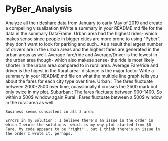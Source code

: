 # PyBer_Analysis
Analyze all the rideshare data from January to early May of 2019 and create a compelling visualization
#Write a summary in your README.md file for the data in the summary DataFrame.
  Urban area had the highest rides- which makes sense since people in bigger cities are more prone to using "Pyber", they don't want to look for parking and such.. As a result the largest number of drivers are in the urban areas and the highest fares are generated in the urban areas as well. Average fare/ride and Average/Driver is the lowest in the urban area though- which also makese sense- the ride is most likely shorter in the urban area compared to in rural area. Average Fare/ride and driver is the higest in the Rural area- distance is the major factor
  Write a summary in your README.md file on what the multiple line graph tells you about the fares for each city type over time.
  Urban : The fares fluctuate between 2000-2500 over time, ocassionally it crosses the 2500 mark but only twice in my plot. 
  Suburban : The fares fluctuate between 900-1400. So within a 500$ window again
  Rural : Fares fluctuate between a 500$ window in the rural area as well. 
  
    Business seems consistent in all 3 area. 
    
    Errors in my Solution : I believe there's an issue in the order in which I wrote the solutions- which is my why plot started from $0 Fare. My code appears to be "right" , but I think there's an issue in the order I wrote it, perhaps. 
